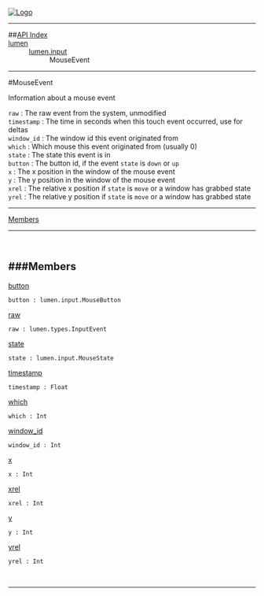 
[![Logo](../../../images/logo.png)](../../../index.html)

---


##[API Index](../../../api/index.html#lumen.input)   
[lumen](../)     
&emsp;&emsp;&emsp;[lumen.input](./)   
&emsp;&emsp;&emsp;&emsp;&emsp;&emsp;MouseEvent

---

#MouseEvent

Information about a mouse event 

`raw` : The raw event from the system, unmodified   
`timestamp` : The time in seconds when this touch event occurred, use for deltas   
`window_id` : The window id this event originated from    
`which` : Which mouse this event originated from (usually 0)   
`state` : The state this event is in   
`button` : The button id, if the event `state` is `down` or `up`   
`x` : The x position in the window of the mouse event   
`y` : The y position in the window of the mouse event   
`xrel` : The relative x position if `state` is `move` or a window has grabbed state   
`yrel` : The relative y position if `state` is `move` or a window has grabbed state

---


[Members](#Members)   


---

&nbsp;   

<a class="lift" name="Members" ></a>
###Members   
---
<a class="lift" name="button" href="#button">button</a>



`button : lumen.input.MouseButton`

<span class="small_desc_flat">  </span>   

<a class="lift" name="raw" href="#raw">raw</a>



`raw : lumen.types.InputEvent`

<span class="small_desc_flat">  </span>   

<a class="lift" name="state" href="#state">state</a>



`state : lumen.input.MouseState`

<span class="small_desc_flat">  </span>   

<a class="lift" name="timestamp" href="#timestamp">timestamp</a>



`timestamp : Float`

<span class="small_desc_flat">  </span>   

<a class="lift" name="which" href="#which">which</a>



`which : Int`

<span class="small_desc_flat">  </span>   

<a class="lift" name="window_id" href="#window_id">window_id</a>



`window_id : Int`

<span class="small_desc_flat">  </span>   

<a class="lift" name="x" href="#x">x</a>



`x : Int`

<span class="small_desc_flat">  </span>   

<a class="lift" name="xrel" href="#xrel">xrel</a>



`xrel : Int`

<span class="small_desc_flat">  </span>   

<a class="lift" name="y" href="#y">y</a>



`y : Int`

<span class="small_desc_flat">  </span>   

<a class="lift" name="yrel" href="#yrel">yrel</a>



`yrel : Int`

<span class="small_desc_flat">  </span>   



&nbsp;
&nbsp;
&nbsp;

---  


&nbsp;   
&nbsp;   